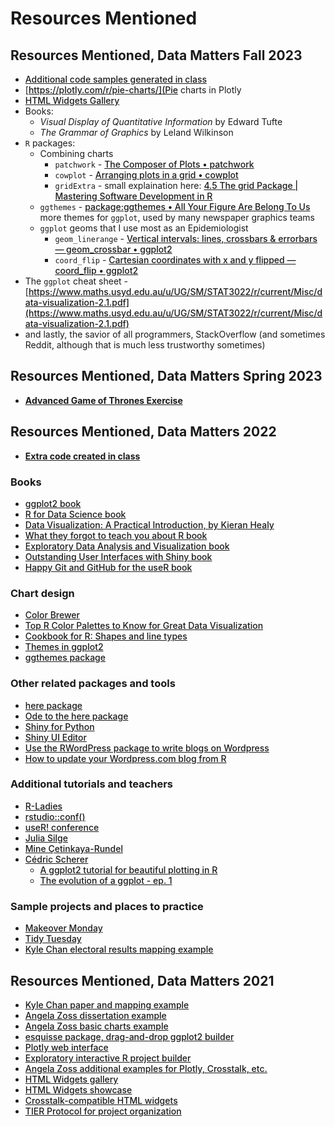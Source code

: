 <style>
a {
font-weight: 500;
}
</style>

# Resources Mentioned

## Resources Mentioned, Data Matters Fall 2023

- [Additional code samples generated in class](CodeSamplesFall2023)
- [https://plotly.com/r/pie-charts/](Pie charts in Plotly
- [HTML Widgets Gallery](http://gallery.htmlwidgets.org/)
- Books:
    - *Visual Display of Quantitative Information* by Edward Tufte
    - *The Grammar of Graphics* by Leland Wilkinson
- `R` packages:
    - Combining charts
        - `patchwork` - [The Composer of Plots • patchwork](https://patchwork.data-imaginist.com/)
        - `cowplot` - [Arranging plots in a grid • cowplot](https://wilkelab.org/cowplot/articles/plot_grid.html)
        - `gridExtra` - small explaination here: [4.5 The grid Package \| Mastering Software Development in R](https://bookdown.org/rdpeng/RProgDA/the-grid-package.html)
    - `ggthemes` - [package:ggthemes • All Your Figure Are Belong To Us](https://yutannihilation.github.io/allYourFigureAreBelongToUs/ggthemes/) more themes for `ggplot`, used by many newspaper graphics teams
    - `ggplot` geoms that I use most as an Epidemiologist
        - `geom_linerange` - [Vertical intervals: lines, crossbars & errorbars — geom\_crossbar • ggplot2](https://ggplot2.tidyverse.org/reference/geom_linerange.html)
        - `coord_flip` - [Cartesian coordinates with x and y flipped — coord\_flip • ggplot2](https://ggplot2.tidyverse.org/reference/coord_flip.html)
- The `ggplot` cheat sheet - [https://www.maths.usyd.edu.au/u/UG/SM/STAT3022/r/current/Misc/data-visualization-2.1.pdf](https://www.maths.usyd.edu.au/u/UG/SM/STAT3022/r/current/Misc/data-visualization-2.1.pdf)
- and lastly, the savior of all programmers, StackOverflow (and sometimes Reddit, although that is much less trustworthy sometimes)

## Resources Mentioned, Data Matters Spring 2023

* [**Advanced Game of Thrones Exercise**](https://gist.github.com/amzoss/f9e94e16914e2d04a8fc48810519dc3c)

## Resources Mentioned, Data Matters 2022

* [**Extra code created in class**](https://gist.github.com/amzoss/12888cbc8f5684b59e291ef69d36a8ad)

### Books

* [ggplot2 book](https://ggplot2-book.org/)
* [R for Data Science book](https://r4ds.had.co.nz/)
* [Data Visualization: A Practical Introduction, by Kieran Healy](https://socviz.co/)
* [What they forgot to teach you about R book](https://rstats.wtf/)
* [Exploratory Data Analysis and Visualization book](https://edav.info/)
* [Outstanding User Interfaces with Shiny book](https://unleash-shiny.rinterface.com/index.html)
* [Happy Git and GitHub for the useR book](https://happygitwithr.com/)

### Chart design

* [Color Brewer](https://colorbrewer2.org/)
* [Top R Color Palettes to Know for Great Data Visualization](https://www.datanovia.com/en/blog/top-r-color-palettes-to-know-for-great-data-visualization/)
* [Cookbook for R: Shapes and line types](http://www.cookbook-r.com/Graphs/Shapes_and_line_types/)
* [Themes in ggplot2](https://r-charts.com/ggplot2/themes/)
* [ggthemes package](https://www.rdocumentation.org/packages/ggthemes/versions/3.5.0)

### Other related packages and tools

* [here package](https://cran.r-project.org/web/packages/here/index.html)
* [Ode to the here package](https://github.com/jennybc/here_here)
* [Shiny for Python](https://shiny.rstudio.com/py/)
* [Shiny UI Editor](https://rstudio.github.io/shinyuieditor/index.html)
* [Use the RWordPress package to write blogs on Wordpress](https://rpubs.com/yanalytics/rwordpress)
* [How to update your Wordpress.com blog from R](https://rstudio-pubs-static.s3.amazonaws.com/3265_a7da419fd69245d4b1565ee8c982346f.html)

### Additional tutorials and teachers

* [R-Ladies](https://rladies.org/)
* [rstudio::conf()](https://www.rstudio.com/conference/)
* [useR! conference](https://user2022.r-project.org/)
* [Julia Silge](https://juliasilge.com/)
* [Mine Çetinkaya-Rundel](https://mine-cr.com/)
* [Cédric Scherer](https://www.cedricscherer.com/)
    * [A ggplot2 tutorial for beautiful plotting in R](https://www.cedricscherer.com/2019/08/05/a-ggplot2-tutorial-for-beautiful-plotting-in-r/)
    * [The evolution of a ggplot - ep. 1](https://www.cedricscherer.com/2019/05/17/the-evolution-of-a-ggplot-ep.-1/)

### Sample projects and places to practice

* [Makeover Monday](https://www.makeovermonday.co.uk/)
* [Tidy Tuesday](https://github.com/rfordatascience/tidytuesday)
* [Kyle Chan electoral results mapping example](https://github.com/kylechanpols/precinct_electoral_results)

## Resources Mentioned, Data Matters 2021

* [Kyle Chan paper and mapping example](https://github.com/kylechanpols/hkmocn_paper)
* [Angela Zoss dissertation example](https://github.com/amzoss/netvislit)
* [Angela Zoss basic charts example](https://github.com/amzoss/netvistasks)
* [esquisse package, drag-and-drop ggplot2 builder](https://github.com/dreamRs/esquisse)
* [Plotly web interface](https://plotly.com/)
* [Exploratory interactive R project builder](https://exploratory.io/)
* [Angela Zoss additional examples for Plotly, Crosstalk, etc.](https://www.angelazoss.com/Apr2021VizTell/)
* [HTML Widgets gallery](http://gallery.htmlwidgets.org/)
* [HTML Widgets showcase](http://www.htmlwidgets.org/showcase_leaflet.html)
* [Crosstalk-compatible HTML widgets](https://rstudio.github.io/crosstalk/widgets.html)
* [TIER Protocol for project organization](https://www.projecttier.org/tier-protocol/specifications-3-0/#overview-of-the-documentation)
